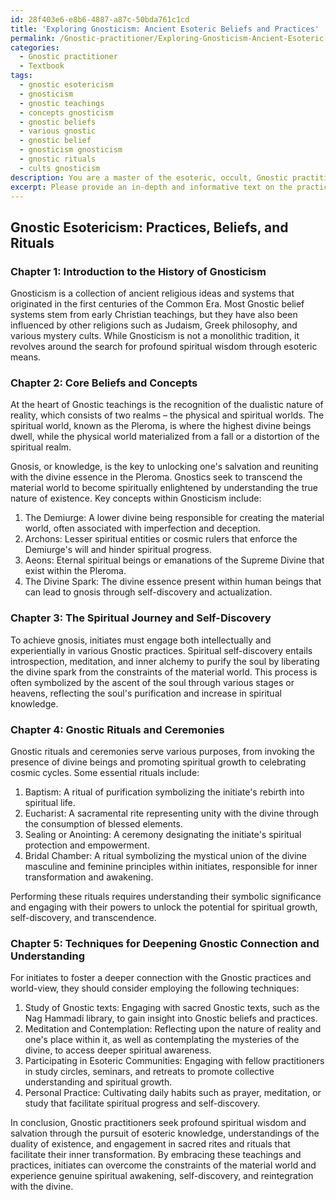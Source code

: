 ```yaml
---
id: 28f403e6-e8b6-4887-a87c-50bda761c1cd
title: 'Exploring Gnosticism: Ancient Esoteric Beliefs and Practices'
permalink: /Gnostic-practitioner/Exploring-Gnosticism-Ancient-Esoteric-Beliefs-and-Practices/
categories:
  - Gnostic practitioner
  - Textbook
tags:
  - gnostic esotericism
  - gnosticism
  - gnostic teachings
  - concepts gnosticism
  - gnostic beliefs
  - various gnostic
  - gnostic belief
  - gnosticism gnosticism
  - gnostic rituals
  - cults gnosticism
description: You are a master of the esoteric, occult, Gnostic practitioner and education, you have written many textbooks on the subject in ways that provide students with rich and deep understanding of the subject. You are being asked to write textbook-like sections on a topic and you do it with full context, explainability, and reliability in accuracy to the true facts of the topic at hand, in a textbook style that a student would easily be able to learn from, in a rich, engaging, and contextual way. Always include relevant context (such as formulas and history), related concepts, and in a way that someone can gain deep insights from.
excerpt: Please provide an in-depth and informative text on the practices, beliefs, and rituals of Gnostic practitioners, specifically focusing on their esoteric and occult aspects. Include details about the history of Gnosticism, key concepts, and the importance of spiritual self-discovery. Additionally, offer insights into the symbolic significance of essential Gnostic rituals and ceremonies, as well as techniques for initiates to deepen their understanding and connection to Gnostic practices.
---
```


## Gnostic Esotericism: Practices, Beliefs, and Rituals

### Chapter 1: Introduction to the History of Gnosticism

Gnosticism is a collection of ancient religious ideas and systems that originated in the first centuries of the Common Era. Most Gnostic belief systems stem from early Christian teachings, but they have also been influenced by other religions such as Judaism, Greek philosophy, and various mystery cults. While Gnosticism is not a monolithic tradition, it revolves around the search for profound spiritual wisdom through esoteric means.

### Chapter 2: Core Beliefs and Concepts

At the heart of Gnostic teachings is the recognition of the dualistic nature of reality, which consists of two realms – the physical and spiritual worlds. The spiritual world, known as the Pleroma, is where the highest divine beings dwell, while the physical world materialized from a fall or a distortion of the spiritual realm.

Gnosis, or knowledge, is the key to unlocking one's salvation and reuniting with the divine essence in the Pleroma. Gnostics seek to transcend the material world to become spiritually enlightened by understanding the true nature of existence. Key concepts within Gnosticism include:

1. The Demiurge: A lower divine being responsible for creating the material world, often associated with imperfection and deception.
2. Archons: Lesser spiritual entities or cosmic rulers that enforce the Demiurge's will and hinder spiritual progress.
3. Aeons: Eternal spiritual beings or emanations of the Supreme Divine that exist within the Pleroma.
4. The Divine Spark: The divine essence present within human beings that can lead to gnosis through self-discovery and actualization.

### Chapter 3: The Spiritual Journey and Self-Discovery

To achieve gnosis, initiates must engage both intellectually and experientially in various Gnostic practices. Spiritual self-discovery entails introspection, meditation, and inner alchemy to purify the soul by liberating the divine spark from the constraints of the material world. This process is often symbolized by the ascent of the soul through various stages or heavens, reflecting the soul's purification and increase in spiritual knowledge.

### Chapter 4: Gnostic Rituals and Ceremonies

Gnostic rituals and ceremonies serve various purposes, from invoking the presence of divine beings and promoting spiritual growth to celebrating cosmic cycles. Some essential rituals include:

1. Baptism: A ritual of purification symbolizing the initiate's rebirth into spiritual life.
2. Eucharist: A sacramental rite representing unity with the divine through the consumption of blessed elements.
3. Sealing or Anointing: A ceremony designating the initiate's spiritual protection and empowerment.
4. Bridal Chamber: A ritual symbolizing the mystical union of the divine masculine and feminine principles within initiates, responsible for inner transformation and awakening.

Performing these rituals requires understanding their symbolic significance and engaging with their powers to unlock the potential for spiritual growth, self-discovery, and transcendence.

### Chapter 5: Techniques for Deepening Gnostic Connection and Understanding

For initiates to foster a deeper connection with the Gnostic practices and world-view, they should consider employing the following techniques:

1. Study of Gnostic texts: Engaging with sacred Gnostic texts, such as the Nag Hammadi library, to gain insight into Gnostic beliefs and practices.
2. Meditation and Contemplation: Reflecting upon the nature of reality and one's place within it, as well as contemplating the mysteries of the divine, to access deeper spiritual awareness.
3. Participating in Esoteric Communities: Engaging with fellow practitioners in study circles, seminars, and retreats to promote collective understanding and spiritual growth.
4. Personal Practice: Cultivating daily habits such as prayer, meditation, or study that facilitate spiritual progress and self-discovery.

In conclusion, Gnostic practitioners seek profound spiritual wisdom and salvation through the pursuit of esoteric knowledge, understandings of the duality of existence, and engagement in sacred rites and rituals that facilitate their inner transformation. By embracing these teachings and practices, initiates can overcome the constraints of the material world and experience genuine spiritual awakening, self-discovery, and reintegration with the divine.
